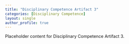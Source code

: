 ```yaml
---
title: "Disciplinary Competence Artifact 3"
categories: [Disciplinary Competence]
layout: single
author_profile: true
---
```

Placeholder content for Disciplinary Competence Artifact 3.
